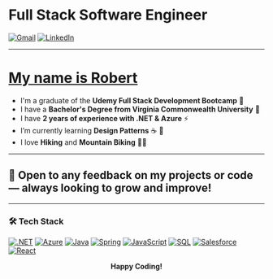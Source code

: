 # Full Stack Software Engineer

[![Gmail](https://img.shields.io/badge/Gmail-D14836?style=for-the-badge&logo=gmail&logoColor=white)](mailto:cossrca@gmail.com)
[![LinkedIn](https://img.shields.io/badge/LinkedIn-0077B5?style=for-the-badge&logo=linkedin&logoColor=white)](https://www.linkedin.com/in/robert-coss/)

---

# <u>My name is Robert</u>
 
- I'm a graduate of the **Udemy Full Stack Development Bootcamp** 🥷  
- I have a **Bachelor's Degree from Virginia Commonwealth University** 🐏  
- I have **2 years of experience with .NET & Azure** ⚡  
- I’m currently learning **Design Patterns** ☕ 🌱
- I love **Hiking** and **Mountain Biking** 🚵‍♂️  

---

## 🌟 Open to any feedback on my projects or code — always looking to **grow and improve**!

---

### 🛠 Tech Stack

[![.NET](https://img.shields.io/badge/.NET-68217A?style=for-the-badge&logo=dotnet&logoColor=white)]()
[![Azure](https://img.shields.io/badge/Azure-0089D6?style=for-the-badge&logo=microsoftazure&logoColor=white)]()
[![Java](https://img.shields.io/badge/Java-ED8B00?style=for-the-badge&logo=openjdk&logoColor=white)]()
[![Spring](https://img.shields.io/badge/Spring-6DB33F?style=for-the-badge&logo=spring&logoColor=white)]()
[![JavaScript](https://img.shields.io/badge/JavaScript-F7DF1E?style=for-the-badge&logo=javascript&logoColor=black)]()
[![SQL](https://img.shields.io/badge/SQL-336791?style=for-the-badge&logo=postgresql&logoColor=white)]()
[![Salesforce](https://img.shields.io/badge/Salesforce-00A1E0?style=for-the-badge&logo=salesforce&logoColor=white)]()
[![React](https://img.shields.io/badge/React-20232A?style=for-the-badge&logo=react&logoColor=61DAFB)]()

<p align="center">
  <b>Happy Coding!</b>
</p>
